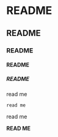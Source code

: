 # README

## README

### README

#### README

##### README

read me

    read me

read me

**READ ME**
